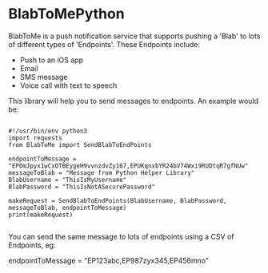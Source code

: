 # BlabToMePython

BlabToMe is a push notification service that supports pushing a 'Blab' to lots of different types of 'Endpoints'. 
These Endpoints include:
- Push to an iOS app
- Email
- SMS message
- Voice call with text to speech

This library will help you to send messages to endpoints. An example would be: 
```

#!/usr/bin/env python3
import requests
from BlabToMe import SendBlabToEndPoints

endpointToMessage = "EPOmJpyx1wCxOTBEygeH9vvnzdvZy167,EPUKqnxbYR24bV74Wxi9RUDtqR7gfNUw"
messageToBlab = "Message from Python Helper Library"
BlabUsername = "ThisIsMyUsername"
BlabPassword = "ThisIsNotASecurePassword"

makeRequest = SendBlabToEndPoints(BlabUsername, BlabPassword, messageToBlab, endpointToMessage)
print(makeRequest)


```
You can send the same message to lots of endpoints using a CSV of Endpoints, eg: 

endpointToMessage = "EP123abc,EP987zyx345,EP456mno"
